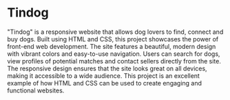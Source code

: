 # Tindog
"Tindog" is a responsive website that allows dog lovers to find, connect and buy dogs. Built using HTML and CSS, this project showcases the power of front-end web development. The site features a beautiful, modern design with vibrant colors and easy-to-use navigation. Users can search for dogs, view profiles of potential matches and contact sellers directly from the site. The responsive design ensures that the site looks great on all devices, making it accessible to a wide audience. This project is an excellent example of how HTML and CSS can be used to create engaging and functional websites.
